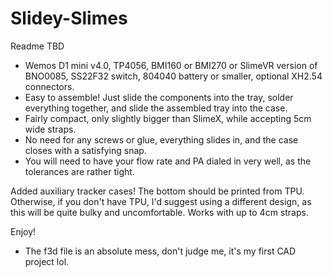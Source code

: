 # Slidey-Slimes
Readme TBD  
  
- Wemos D1 mini v4.0, TP4056, BMI160 or BMI270 or SlimeVR version of BNO0085, SS22F32 switch, 804040 battery or smaller, optional XH2.54 connectors.  
- Easy to assemble! Just slide the components into the tray, solder everything together, and slide the assembled tray into the case.  
- Fairly compact, only slightly bigger than SlimeX, while accepting 5cm wide straps.  
- No need for any screws or glue, everything slides in, and the case closes with a satisfying snap.  
- You will need to have your flow rate and PA dialed in very well, as the tolerances are rather tight.  
  
  
  
Added auxiliary tracker cases! The bottom should be printed from TPU. Otherwise, if you don't have TPU, I'd suggest using a different design, as this will be quite bulky and uncomfortable. Works with up to 4cm straps.

Enjoy!  
  
- The f3d file is an absolute mess, don't judge me, it's my first CAD project lol.  